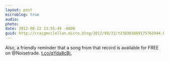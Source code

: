 ```yaml
---
layout: post
microblog: true
audio: 
photo: 
date: 2012-08-22 13:55:49 -0600
guid: http://craigmcclellan.micro.blog/2012/08/22/t238363869175762944.html
---
```

Also, a friendly reminder that a song from that record is available for FREE on @Noisetrade. [t.co/qYda8cBj.](http://t.co/qYda8cBj.)
